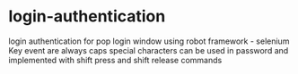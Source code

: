 # login-authentication
login authentication for pop login window using robot framework - selenium
Key event are always caps
special characters can be used in password and implemented with shift press and shift release commands
